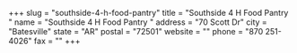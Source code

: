 +++
slug = "southside-4-h-food-pantry"
title = "Southside 4 H Food Pantry "
name = "Southside 4 H Food Pantry "
address = "70 Scott Dr"
city = "Batesville"
state = "AR"
postal = "72501"
website = ""
phone = "870 251-4026"
fax = ""
+++
